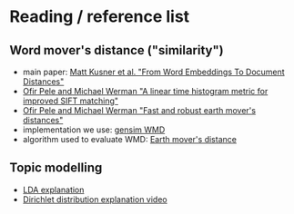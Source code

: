 # Reading / reference list

## Word mover's distance ("similarity")

- main paper: [Matt Kusner et al. "From Word Embeddings To Document Distances"](http://proceedings.mlr.press/v37/kusnerb15.pdf)
- [Ofir Pele and Michael Werman "A linear time histogram metric for improved SIFT matching"](http://www.cs.huji.ac.il/~werman/Papers/ECCV2008.pdf)
- [Ofir Pele and Michael Werman "Fast and robust earth mover's distances"](https://ieeexplore.ieee.org/document/5459199/)
- implementation we use: [gensim WMD](https://radimrehurek.com/gensim/auto_examples/tutorials/run_wmd.html#computing-the-word-mover-s-distance)
- algorithm used to evaluate WMD: [Earth mover's distance](https://en.wikipedia.org/wiki/Earth_mover%27s_distance)

## Topic modelling

- [LDA explanation](https://highdemandskills.com/topic-modeling-intuitive/)
- [Dirichlet distribution explanation video](https://www.youtube.com/watch?v=gWgsKyEjclw)

